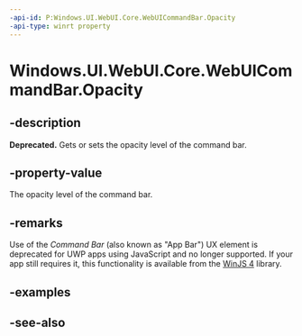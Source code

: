 ```yaml
---
-api-id: P:Windows.UI.WebUI.Core.WebUICommandBar.Opacity
-api-type: winrt property
---
```


<!-- Property syntax
public double Opacity { get;  set; }
-->

# Windows.UI.WebUI.Core.WebUICommandBar.Opacity

## -description
**Deprecated.** Gets or sets the opacity level of the command bar.

## -property-value
The opacity level of the command bar.

## -remarks
Use of the *Command Bar* (also known as "App Bar") UX element is deprecated for UWP apps using JavaScript and no longer supported.
If your app still requires it, this functionality is available from the [WinJS 4](http://try.buildwinjs.com/#get) library.

## -examples

## -see-also
